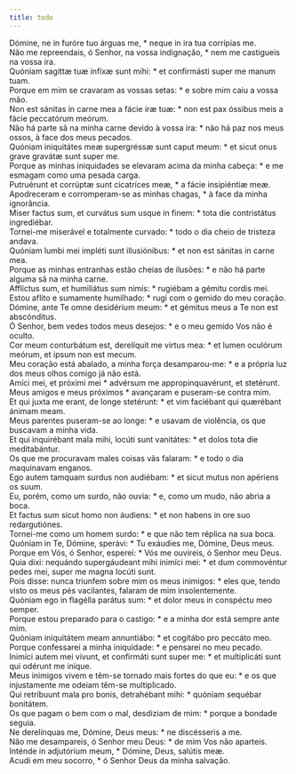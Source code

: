 ```yaml
---
title: todo
---
```

<div class="dropcap text-justify">Dómine, ne in furóre tuo árguas me, * neque in ira tua corrípias me.</div>
<div class="dropcap text-justify">Não me repreendais, ó Senhor, na vossa indignação, * nem me castigueis na vossa ira.</div>
<div class="text-justify">Quóniam sagíttæ tuæ infíxæ sunt mihi: * et confirmásti super me manum tuam.</div>
<div class="text-justify">Porque em mim se cravaram as vossas setas: * e sobre mim caiu a vossa mão.</div>
<div class="text-justify">Non est sánitas in carne mea a fácie iræ tuæ: * non est pax óssibus meis a fácie peccatórum meórum.</div>
<div class="text-justify">Não há parte sã na minha carne devido à vossa ira: * não há paz nos meus ossos, à face dos meus pecados.</div>
<div class="text-justify">Quóniam iniquitátes meæ supergréssæ sunt caput meum: * et sicut onus grave gravátæ sunt super me.</div>
<div class="text-justify">Porque as minhas iniquidades se elevaram acima da minha cabeça: * e me esmagam como uma pesada carga.</div>
<div class="text-justify">Putruérunt et corrúptæ sunt cicatríces meæ, * a fácie insipiéntiæ meæ.</div>
<div class="text-justify">Apodreceram e corromperam-se as minhas chagas, * à face da minha ignorância.</div>
<div class="text-justify">Miser factus sum, et curvátus sum usque in finem: * tota die contristátus ingrediébar.</div>
<div class="text-justify">Tornei-me miserável e totalmente curvado: * todo o dia cheio de tristeza andava.</div>
<div class="text-justify">Quóniam lumbi mei impléti sunt illusiónibus: * et non est sánitas in carne mea.</div>
<div class="text-justify">Porque as minhas entranhas estão cheias de ilusões: * e não há parte alguma sã na minha carne.</div>
<div class="text-justify">Afflíctus sum, et humiliátus sum nimis: * rugiébam a gémitu cordis mei.</div>
<div class="text-justify">Estou aflito e sumamente humilhado: * rugi com o gemido do meu coração.</div>
<div class="text-justify">Dómine, ante Te omne desidérium meum: * et gémitus meus a Te non est abscónditus.</div>
<div class="text-justify">Ó Senhor, bem vedes todos meus desejos: * e o meu gemido Vos não é oculto.</div>
<div class="text-justify">Cor meum conturbátum est, derelíquit me virtus mea: * et lumen oculórum meórum, et ipsum non est mecum.</div>
<div class="text-justify">Meu coração está abalado, a minha força desamparou-me: * e a própria luz dos meus olhos comigo já não está.</div>
<div class="text-justify">Amíci mei, et próximi mei * advérsum me appropinquavérunt, et stetérunt.</div>
<div class="text-justify">Meus amigos e meus próximos * avançaram e puseram-se contra mim.</div>
<div class="text-justify">Et qui juxta me erant, de longe stetérunt: * et vim faciébant qui quærébant ánimam meam.</div>
<div class="text-justify">Meus parentes puseram-se ao longe: * e usavam de violência, os que buscavam a minha vida.</div>
<div class="text-justify">Et qui inquirébant mala mihi, locúti sunt vanitátes: * et dolos tota die meditabántur.</div>
<div class="text-justify">Os que me procuravam males coisas vãs falaram: * e todo o dia maquinavam enganos.</div>
<div class="text-justify">Ego autem tamquam surdus non audiébam: * et sicut mutus non apériens os suum.</div>
<div class="text-justify">Eu, porém, como um surdo, não ouvia: * e, como um mudo, não abria a boca.</div>
<div class="text-justify">Et factus sum sicut homo non áudiens: * et non habens in ore suo redargutiónes.</div>
<div class="text-justify">Tornei-me como um homem surdo: * e que não tem réplica na sua boca.</div>
<div class="text-justify">Quóniam in Te, Dómine, sperávi: * Tu exáudies me, Dómine, Deus meus.</div>
<div class="text-justify">Porque em Vós, ó Senhor, esperei: * Vós me ouvireis, ó Senhor meu Deus.</div>
<div class="text-justify">Quia dixi: nequándo supergáudeant mihi inimíci mei: * et dum commovéntur pedes mei, super me magna locúti sunt.</div>
<div class="text-justify">Pois disse: nunca triunfem sobre mim os meus inimigos: * eles que, tendo visto os meus pés vacilantes, falaram de mim insolentemente.</div>
<div class="text-justify">Quóniam ego in flagélla parátus sum: * et dolor meus in conspéctu meo semper.</div>
<div class="text-justify">Porque estou preparado para o castigo: * e a minha dor está sempre ante mim.</div>
<div class="text-justify">Quóniam iniquitátem meam annuntiábo: * et cogitábo pro peccáto meo.</div>
<div class="text-justify">Porque confessarei a minha iniquidade: * e pensarei no meu pecado.</div>
<div class="text-justify">Inimíci autem mei vivunt, et confirmáti sunt super me: * et multiplicáti sunt qui odérunt me iníque.</div>
<div class="text-justify">Meus inimigos vivem e têm-se tornado mais fortes do que eu: * e os que injustamente me odeiam têm-se multiplicado.</div>
<div class="text-justify">Qui retríbuunt mala pro bonis, detrahébant mihi: * quóniam sequébar bonitátem.</div>
<div class="text-justify">Os que pagam o bem com o mal, desdiziam de mim: * porque a bondade seguia.</div>
<div class="text-justify">Ne derelínquas me, Dómine, Deus meus: * ne discésseris a me.</div>
<div class="text-justify">Não me desampareis, ó Senhor meu Deus: * de mim Vos não aparteis.</div>
<div class="text-justify">Inténde in adjutórium meum, * Dómine, Deus, salútis meæ.</div>
<div class="text-justify">Acudi em meu socorro, * ó Senhor Deus da minha salvação.</div>
